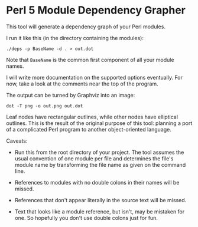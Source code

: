
Perl 5 Module Dependency Grapher
================================

This tool will generate a dependency graph of your Perl modules.

I run it like this (in the directory containing the modules):

    ./deps -p BaseName -d . > out.dot

Note that `BaseName` is the common first component of all your module names.

I will write more documentation on the supported options eventually. For now, take a
look at the comments near the top of the program.

The output can be turned by Graphviz into an image:

    dot -T png -o out.png out.dot

Leaf nodes have rectangular outlines, while other nodes have elliptical outlines.
This is the result of the original purpose of this tool: planning a port of a
complicated Perl program to another object-oriented language.

Caveats:

* Run this from the root directory of your project. The tool assumes the usual
convention of one module per file and determines the file's module name by transforming
the file name as given on the command line.

* References to modules with no double colons in their names will be missed.

* References that don't appear literally in the source text will be missed.

* Text that looks like a module reference, but isn't, may be mistaken for one. So
hopefully you don't use double colons just for fun.

